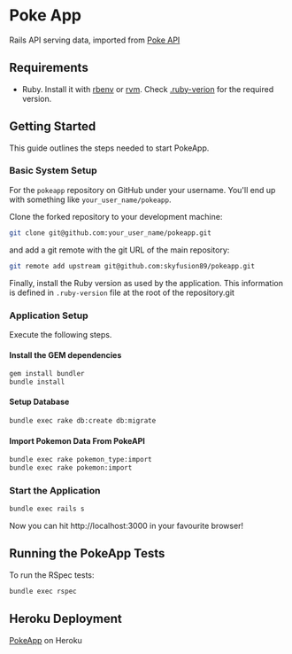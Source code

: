 # Poke App

Rails API serving data, imported from [Poke API](https://pokeapi.co/)

## Requirements

* Ruby. Install it with [rbenv](https://github.com/rbenv/rbenv) or [rvm](https://rvm.io). Check [.ruby-verion](.ruby-version) for the required version.

## Getting Started

This guide outlines the steps needed to start PokeApp.

### Basic System Setup

For the `pokeapp` repository on GitHub under your username. You'll end up with something like `your_user_name/pokeapp`.

Clone the forked repository to your development machine:

```sh
git clone git@github.com:your_user_name/pokeapp.git
```

and add a git remote with the git URL of the main repository:

```sh
git remote add upstream git@github.com:skyfusion89/pokeapp.git
```

Finally, install the Ruby version as used by the application. This information is defined in `.ruby-version` file at the root of the repository.git

### Application Setup

Execute the following steps.

#### Install the GEM dependencies

```sh
gem install bundler
bundle install
```

#### Setup Database

```sh
bundle exec rake db:create db:migrate
```

#### Import Pokemon Data From PokeAPI

```sh
bundle exec rake pokemon_type:import
bundle exec rake pokemon:import
```

### Start the Application

```sh
bundle exec rails s
```

Now you can hit http://localhost:3000 in your favourite browser!

## Running the PokeApp Tests

To run the RSpec tests:

```sh
bundle exec rspec
```

## Heroku Deployment

[PokeApp](https://rocky-ocean-71991.herokuapp.com/pokemons) on Heroku

